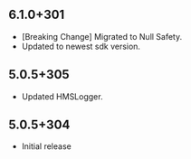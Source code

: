 ## 6.1.0+301

* [Breaking Change] Migrated to Null Safety.
* Updated to newest sdk version.

## 5.0.5+305

* Updated HMSLogger.

## 5.0.5+304

* Initial release
